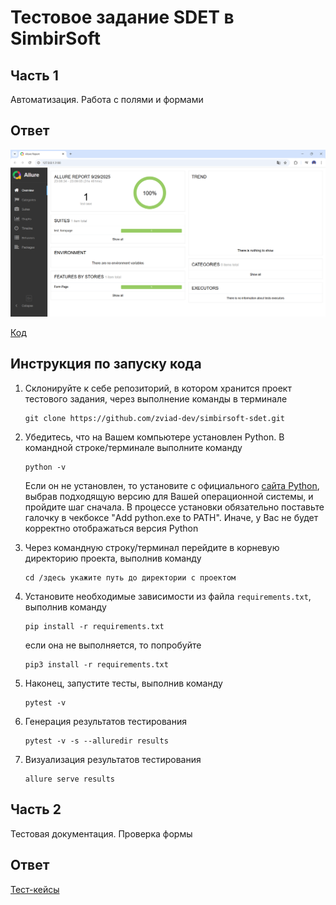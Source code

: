 # Тестовое задание SDET в SimbirSoft


## Часть 1

Автоматизация. Работа с полями и формами

## Ответ

![Иллюстрация к проекту](https://github.com/zviad-dev/simbirsoft-sdet/blob/main/allure.png)

[Код](https://github.com/zviad-dev/simbirsoft-sdet/blob/main/test_formpage.py "Код") 

## Инструкция по запуску кода

1. Склонируйте к себе репозиторий, в котором хранится проект тестового задания, через выполнение команды в терминале
    ```
    git clone https://github.com/zviad-dev/simbirsoft-sdet.git
    ```

2. Убедитесь, что на Вашем компьютере установлен Python. В командной строке/терминале выполните команду
    ```
    python -v
    ```  
    Если он не установлен, то установите с официального [сайта Python](https://www.python.org/downloads/), выбрав подходящую версию для Вашей операционной системы, и пройдите шаг сначала.  В процессе установки обязательно поставьте галочку в чекбоксе "Add python.exe to PATH". Иначе, у Вас не будет корректно отображаться версия Python

3. Через командную строку/терминал перейдите в корневую директорию проекта, выполнив команду
   ```
   cd /здесь укажите путь до директории с проектом
   ```

4. Установите необходимые зависимости из файла `requirements.txt`, выполнив команду  
   ```
   pip install -r requirements.txt
   ```
   если она не выполняется, то попробуйте
   ```
   pip3 install -r requirements.txt
   ```

5. Наконец, запустите тесты, выполнив команду  
   ```
   pytest -v
   ```

6. Генерация результатов тестирования
   ```
   pytest -v -s --alluredir results
   ```

7. Визуализация результатов тестирования  
   ```
   allure serve results  
   ```

## Часть 2

Тестовая документация. Проверка формы

## Ответ

[Тест-кейсы](https://github.com/zviad-dev/simbirsoft-sdet/blob/main/TESTCASES.md "Тест-кейсы") 
